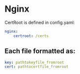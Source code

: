 # Nginx

CertRoot is defined in config.yaml:

```yaml
nginx:
    certroot: /certs
```

## Each file formatted as:

```yaml
key: pathtokeyfile_fromroot
cert: pathtocertfile_fromroot

```